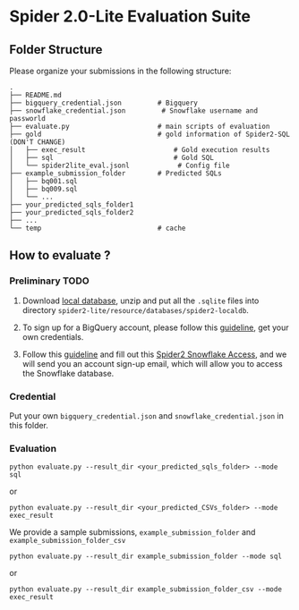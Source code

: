 # Spider 2.0-Lite Evaluation Suite


## Folder Structure

Please organize your submissions in the following structure:

```
.
├── README.md
├── bigquery_credential.json         # Bigquery
├── snowflake_credential.json         # Snowflake username and passworld
├── evaluate.py                      # main scripts of evaluation 
├── gold                             # gold information of Spider2-SQL (DON'T CHANGE)
│   ├── exec_result                      # Gold execution results
│   ├── sql                              # Gold SQL
│   └── spider2lite_eval.jsonl            # Config file
├── example_submission_folder        # Predicted SQLs
│   ├── bq001.sql
│   ├── bq009.sql
│   └── ...
├── your_predicted_sqls_folder1
├── your_predicted_sqls_folder2
├── ...
└── temp                             # cache
```


## How to evaluate ?

### Preliminary TODO

1. Download  [local database](https://drive.usercontent.google.com/download?id=1coEVsCZq-Xvj9p2TnhBFoFTsY-UoYGmG&export=download&authuser=0), unzip and put all the `.sqlite` files into directory `spider2-lite/resource/databases/spider2-localdb`.

2. To sign up for a BigQuery account, please follow this [guideline](https://github.com/xlang-ai/Spider2/blob/main/assets/Bigquery_Guideline.md), get your own credentials.

3. Follow this [guideline](https://github.com/xlang-ai/Spider2/blob/main/assets/Snowflake_Guideline.md) and fill out this [Spider2 Snowflake Access](https://docs.google.com/forms/d/e/1FAIpQLScbVIYcBkADVr-NcYm9fLMhlxR7zBAzg-jaew1VNRj6B8yD3Q/viewform?usp=sf_link), and we will send you an account sign-up email, which will allow you to access the Snowflake database.


### Credential

Put your own `bigquery_credential.json` and `snowflake_credential.json` in this folder.


### Evaluation

```
python evaluate.py --result_dir <your_predicted_sqls_folder> --mode sql
```

or

```
python evaluate.py --result_dir <your_predicted_CSVs_folder> --mode exec_result
```


We provide a sample submissions, `example_submission_folder` and `example_submission_folder_csv`

```
python evaluate.py --result_dir example_submission_folder --mode sql
```

or

```
python evaluate.py --result_dir example_submission_folder_csv --mode exec_result
```
